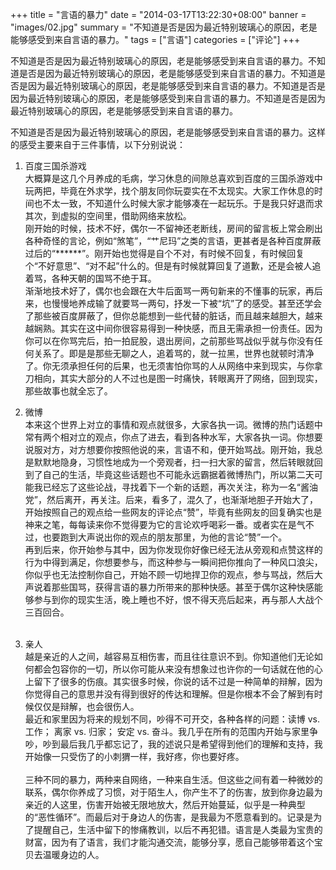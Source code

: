 +++
title = "言语的暴力"
date = "2014-03-17T13:22:30+08:00"
banner = "images/02.jpg"
summary = "不知道是否是因为最近特别玻璃心的原因，老是能够感受到来自言语的暴力。"
tags = ["言语"]
categories = ["评论"]
+++

不知道是否是因为最近特别玻璃心的原因，老是能够感受到来自言语的暴力。不知道是否是因为最近特别玻璃心的原因，老是能够感受到来自言语的暴力。不知道是否是因为最近特别玻璃心的原因，老是能够感受到来自言语的暴力。不知道是否是因为最近特别玻璃心的原因，老是能够感受到来自言语的暴力。不知道是否是因为最近特别玻璃心的原因，老是能够感受到来自言语的暴力。

不知道是否是因为最近特别玻璃心的原因，老是能够感受到来自言语的暴力。这样的感受主要来自于三件事情，以下分别说说：

1. 百度三国杀游戏  
   大概算是这几个月养成的毛病，学习休息的间隙总喜欢到百度的三国杀游戏中玩两把，毕竟在外求学，找个朋友同你玩耍实在不太现实。大家工作休息的时间也不太一致，不知道什么时候大家才能够凑在一起玩乐。于是我只好退而求其次，到虚拟的空间里，借助网络来放松。  
   刚开始的时候，技术不好，偶尔一不留神还老断线，房间的留言板上常会刷出各种奇怪的言论，例如“煞笔”，“艹尼玛”之类的言语，更甚者是各种百度屏蔽过后的“******”。刚开始也觉得是自个不对，有时候不回复，有时候回复个“不好意思”、“对不起”什么的。但是有时候就算回复了道歉，还是会被人追着骂，各种天朝的国骂不绝于耳。  
   渐渐地技术好了，偶尔也会跟在大牛后面骂一两句新来的不懂事的玩家，再后来，也慢慢地养成输了就要骂一两句，抒发一下被“坑”了的感受。甚至还学会了那些被百度屏蔽了，但你总能想到一些代替的脏话，而且越来越胆大，越来越娴熟。其实在这中间你很容易得到一种快感，而且无需承担一份责任。因为你可以在你骂完后，拍一拍屁股，退出房间，之前那些骂战似乎就与你没有任何关系了。即是是那些无聊之人，追着骂的，就一拉黑，世界也就顿时清净了。你无须承担任何的后果，也无须害怕你骂的人从网络中来到现实，与你拿刀相向，其实大部分的人不过也是图一时痛快，转眼离开了网络，回到现实，那些故事也就全忘了。


2. 微博  
本来这个世界上对立的事情和观点就很多，大家各执一词。微博的热门话题中常有两个相对立的观点，你点了进去，看到各种水军，大家各执一词。你想要说服对方，对方想要你按照他说的来，言语不和，便开始骂战。刚开始，我总是默默地隐身，习惯性地成为一个旁观者，扫一扫大家的留言，然后转眼就回到了自己的生活，毕竟这些话题也不可能永远霸据着微博热门，所以第二天可能我已经忘了这些论战，寻找着下一个新的话题，再次关注，称为一名“酱油党”，然后离开，再关注。后来，看多了，混久了，也渐渐地胆子开始大了，开始按照自己的观点给一些网友的评论点“赞”，毕竟有些网友的回复确实也是神来之笔，每每读来你不觉得要为它的言论欢呼喝彩一番。或者实在是气不过，也要跑到大声说出你的观点的朋友那里，为他的言论“赞”一个。  
再到后来，你开始参与其中，因为你发现你好像已经无法从旁观和点赞这样的行为中得到满足，你想要参与，而这种参与一瞬间把你推向了一种风口浪尖，你似乎也无法控制你自己，开始不顾一切地捍卫你的观点，参与骂战，然后大声说着那些国骂，获得言语的暴力所带来的那种快感。甚至于偶尔这种快感能够参与到你的现实生活，晚上睡也不好，恨不得天亮后起来，再与那人大战个三百回合。
<br><br>
3. 亲人  
  越是亲近的人之间，越容易互相伤害，而且往往意识不到。你知道他们无论如何都会包容你的一切，所以你可能从来没有想象过也许你的一句话就在他的心上留下了很多的伤痕。其实很多时候，你说的话不过是一种简单的辩解，因为你觉得自己的意思并没有得到很好的传达和理解。但是你根本不会了解到有时候仅仅是辩解，也会很伤人。  
  最近和家里因为将来的规划不同，吵得不可开交，各种各样的问题：读博 vs.工作； 离家 vs. 归家； 安定 vs. 奋斗。我几乎在所有的范围内开始与家里争吵，吵到最后我几乎都忘记了，我的述说只是希望得到他们的理解和支持，我开始像一只受伤了的小刺猬一样，我好疼，你也要好疼。
<br><br> 
  三种不同的暴力，两种来自网络，一种来自生活。但这些之间有着一种微妙的联系，偶尔你养成了习惯，对于陌生人，你产生不了的伤害，放到你身边最为亲近的人这里，伤害开始被无限地放大，然后开始蔓延，似乎是一种典型的“恶性循环”。而最后对于身边人的伤害，是我最为不愿意看到的。记录是为了提醒自己，生活中留下的惨痛教训，以后不再犯错。语言是人类最为宝贵的财富，因为有了语言，我们才能沟通交流，能够分享，愿自己能够带着这个宝贝去温暖身边的人。
   
